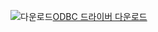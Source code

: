 ![다운로드](../ssdt/media/download.png)[ODBC 드라이버 다운로드](../connect/odbc/download-odbc-driver-for-sql-server.md)
